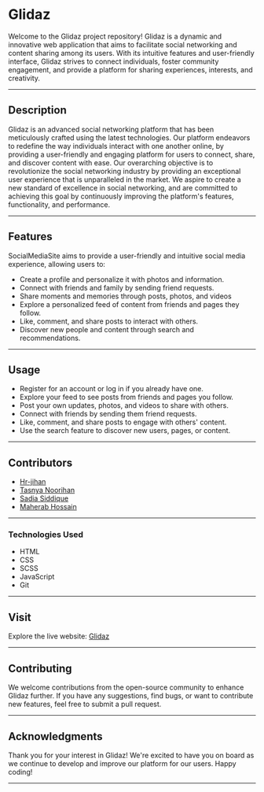 # Glidaz

Welcome to the Glidaz project repository! 
Glidaz is a dynamic and innovative web application that aims to facilitate social networking and content sharing among its users. 
With its intuitive features and user-friendly interface, Glidaz strives to connect individuals, foster community engagement, 
and provide a platform for sharing experiences, interests, and creativity.

<hr/>

## Description

Glidaz is an advanced social networking platform that has been meticulously crafted using the latest technologies. 
Our platform endeavors to redefine the way individuals interact with one another online, by providing a user-friendly
and engaging platform for users to connect, share, and discover content with ease. Our overarching objective is to 
revolutionize the social networking industry by providing an exceptional user experience that is unparalleled in the market. 
We aspire to create a new standard of excellence in social networking, and are committed to achieving this goal by continuously 
improving the platform's features, functionality, and performance.

<hr/>

## Features

SocialMediaSite aims to provide a user-friendly and intuitive social media experience, allowing users to:

- Create a profile and personalize it with photos and information.
- Connect with friends and family by sending friend requests.
- Share moments and memories through posts, photos, and videos
- Explore a personalized feed of content from friends and pages they follow.
- Like, comment, and share posts to interact with others.
- Discover new people and content through search and recommendations.

<hr/>

## Usage

- Register for an account or log in if you already have one.
- Explore your feed to see posts from friends and pages you follow.
- Post your own updates, photos, and videos to share with others.
- Connect with friends by sending them friend requests.
- Like, comment, and share posts to engage with others' content.
- Use the search feature to discover new users, pages, or content.

<hr/>

## Contributors

- [Hr-jihan]((https://github.com/Hr-jihan))
- [Tasnya Noorihan]((https://github.com/noorihan))
- [Sadia Siddique]((https://github.com/siddiquesadia))
- [Maherab Hossain]((https://github.com/Maherab-Hossain))

<hr/>

### Technologies Used

- HTML
- CSS
- SCSS
- JavaScript
- Git

<hr/>

## Visit

Explore the live website: [Glidaz](https://maherab-hossain.github.io/glidaz/)

<hr/>

## Contributing

We welcome contributions from the open-source community to enhance Glidaz further. 
If you have any suggestions, find bugs, or want to contribute new features, feel free to submit a pull request.

<hr/>

## Acknowledgments

Thank you for your interest in Glidaz! We're excited to have you on board as we continue to develop and improve our platform for our users. Happy coding!

<hr/>
